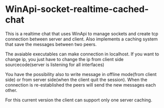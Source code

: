 # WinApi-socket-realtime-cached-chat
This is a realtime chat that uses WinApi to manage sockets and create tcp connection between server and client. Also implements a caching system that save the messages between two peers.

The avaiable executables can make connection in localhost. If you want to change ip, you just have to change the ip from client side sourcecode(server is listening for all interfaces)

You have the possibility also to write message in offline mode(from client side) or from server side(when the client quit the session). When the connection is re-established the peers will send the new messages each other.

For this current version the client can support only one server caching.
